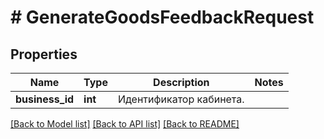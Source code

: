 # # GenerateGoodsFeedbackRequest

## Properties

Name | Type | Description | Notes
------------ | ------------- | ------------- | -------------
**business_id** | **int** | Идентификатор кабинета. |

[[Back to Model list]](../../README.md#models) [[Back to API list]](../../README.md#endpoints) [[Back to README]](../../README.md)
